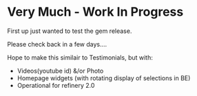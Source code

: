 # Very Much - Work In Progress

First up just wanted to test the gem release.
 
Please check back in a few days....

Hope to make this similair to Testimonials, but with:
* Videos(youtube id) &/or Photo
* Homepage widgets (with rotating display of selections in BE)
* Operational for refinery 2.0
